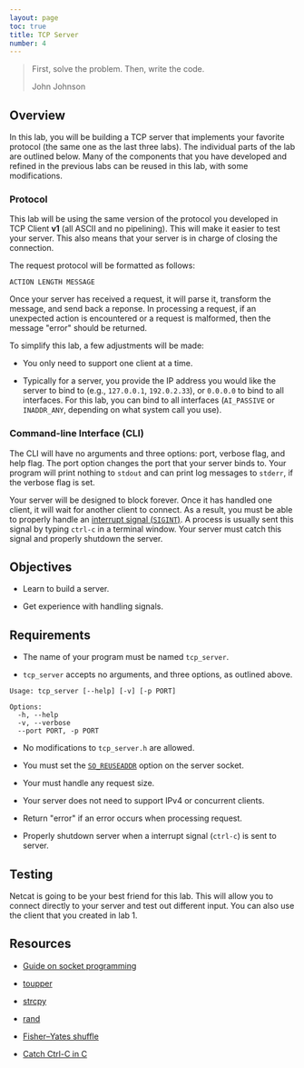 ```yaml
---
layout: page
toc: true
title: TCP Server
number: 4
---
```


> First, solve the problem. Then, write the code.
>
> John Johnson

## Overview

In this lab, you will be building a TCP server that implements your favorite protocol (the same one as the last three labs). The individual parts of the lab are outlined below. Many of the components that you have developed and refined in the previous labs can be reused in this lab, with some modifications.

### Protocol

This lab will be using the same version of the protocol you developed in TCP Client **v1** (all ASCII and no pipelining). This will make it easier to test your server. This also means that your server is in charge of closing the connection. 

The request protocol will be formatted as follows:

```
ACTION LENGTH MESSAGE
```

Once your server has received a request, it will parse it, transform the message, and send back a reponse. In processing a request, if an unexpected action is encountered or a request is malformed, then the message "error" should be returned.

To simplify this lab, a few adjustments will be made:

- You only need to support one client at a time.

- Typically for a server, you provide the IP address you would like the server to bind to (e.g., `127.0.0.1`, `192.0.2.33`), or `0.0.0.0` to bind to all interfaces. For this lab, you can bind to all interfaces (`AI_PASSIVE` or `INADDR_ANY`, depending on what system call you use).


### Command-line Interface (CLI)

The CLI will have no arguments and three options: port, verbose flag, and help flag. The port option changes the port that your server binds to. Your program will print nothing to `stdout` and can print log messages to `stderr`, if the verbose flag is set.

Your server will be designed to block forever. Once it has handled one client, it will wait for another client to connect. As a result, you must be able to properly handle an [interrupt signal (`SIGINT`)](https://en.wikipedia.org/wiki/Signal_(IPC)). A process is usually sent this signal by typing `ctrl-c` in a terminal window. Your server must catch this signal and properly shutdown the server.


## Objectives

- Learn to build a server.

- Get experience with handling signals.


## Requirements

- The name of your program must be named `tcp_server`.

- `tcp_server` accepts no arguments, and three options, as outlined above.

```
Usage: tcp_server [--help] [-v] [-p PORT]

Options:
  -h, --help
  -v, --verbose
  --port PORT, -p PORT
```

- No modifications to `tcp_server.h` are allowed.

- You must set the [`SO_REUSEADDR`](https://man7.org/linux/man-pages/man7/socket.7.html) option on the server socket.

- Your must handle any request size.

- Your server does not need to support IPv4 or concurrent clients.

- Return "error" if an error occurs when processing request.

- Properly shutdown server when a interrupt signal (`ctrl-c`) is sent to server.


## Testing

Netcat is going to be your best friend for this lab. This will allow you to connect directly to your server and test out different input. You can also use the client that you created in lab 1.

## Resources

- [Guide on socket programming](https://beej.us/guide/bgnet/html/)

- [toupper](http://www.cplusplus.com/reference/cctype/toupper/)

- [strcpy](https://www.programiz.com/c-programming/library-function/string.h/strcpy)

- [rand](http://www.cplusplus.com/reference/cstdlib/rand/)

- [Fisher–Yates shuffle](https://en.wikipedia.org/wiki/Fisher–Yates_shuffle)

- [Catch Ctrl-C in C](https://stackoverflow.com/questions/4217037/catch-ctrl-c-in-c)